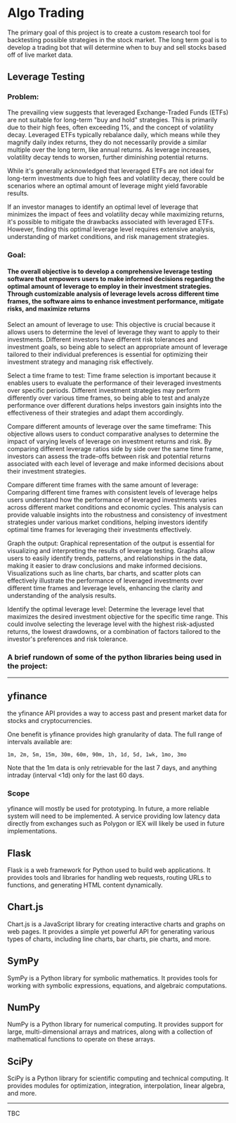 # Algo Trading

The primary goal of this project is to create a custom research tool for backtesting possible strategies in the stock market. The long term goal is to develop a trading bot that will determine when to buy and sell stocks based off of live market data. 


## Leverage Testing

### Problem: 

The prevailing view suggests that leveraged Exchange-Traded Funds (ETFs) are not suitable for long-term "buy and hold" strategies. This is primarily due to their high fees, often exceeding 1%, and the concept of volatility decay. Leveraged ETFs typically rebalance daily, which means while they magnify daily index returns, they do not necessarily provide a similar multiple over the long term, like annual returns. As leverage increases, volatility decay tends to worsen, further diminishing potential returns.

While it's generally acknowledged that leveraged ETFs are not ideal for long-term investments due to high fees and volatility decay, there could be scenarios where an optimal amount of leverage might yield favorable results.

If an investor manages to identify an optimal level of leverage that minimizes the impact of fees and volatility decay while maximizing returns, it's possible to mitigate the drawbacks associated with leveraged ETFs. However, finding this optimal leverage level requires extensive analysis, understanding of market conditions, and risk management strategies.

### Goal:

#### The overall objective is to develop a comprehensive leverage testing software that empowers users to make informed decisions regarding the optimal amount of leverage to employ in their investment strategies. Through customizable analysis of leverage levels across different time frames, the software aims to enhance investment performance, mitigate risks, and maximize returns

Select an amount of leverage to use: This objective is crucial because it allows users to determine the level of leverage they want to apply to their investments. Different investors have different risk tolerances and investment goals, so being able to select an appropriate amount of leverage tailored to their individual preferences is essential for optimizing their investment strategy and managing risk effectively.

Select a time frame to test: Time frame selection is important because it enables users to evaluate the performance of their leveraged investments over specific periods. Different investment strategies may perform differently over various time frames, so being able to test and analyze performance over different durations helps investors gain insights into the effectiveness of their strategies and adapt them accordingly.

Compare different amounts of leverage over the same timeframe: This objective allows users to conduct comparative analyses to determine the impact of varying levels of leverage on investment returns and risk. By comparing different leverage ratios side by side over the same time frame, investors can assess the trade-offs between risk and potential returns associated with each level of leverage and make informed decisions about their investment strategies.

Compare different time frames with the same amount of leverage: Comparing different time frames with consistent levels of leverage helps users understand how the performance of leveraged investments varies across different market conditions and economic cycles. This analysis can provide valuable insights into the robustness and consistency of investment strategies under various market conditions, helping investors identify optimal time frames for leveraging their investments effectively.

Graph the output: Graphical representation of the output is essential for visualizing and interpreting the results of leverage testing. Graphs allow users to easily identify trends, patterns, and relationships in the data, making it easier to draw conclusions and make informed decisions. Visualizations such as line charts, bar charts, and scatter plots can effectively illustrate the performance of leveraged investments over different time frames and leverage levels, enhancing the clarity and understanding of the analysis results.

Identify the optimal leverage level: Determine the leverage level that maximizes the desired investment objective for the specific time range. This could involve selecting the leverage level with the highest risk-adjusted returns, the lowest drawdowns, or a combination of factors tailored to the investor's preferences and risk tolerance.



### A brief rundown of some of the python libraries being used in the project:

---

## yfinance
the yfinance API provides a way to access past and present market data for stocks and cryptocurrencies. 

One benefit is yfinance provides high granularity of data. The full range of intervals available are:
```
1m, 2m, 5m, 15m, 30m, 60m, 90m, 1h, 1d, 5d, 1wk, 1mo, 3mo
```
Note that the 1m data is only retrievable for the last 7 days, and anything intraday (interval <1d) only for the last 60 days.

### Scope

yfinance will mostly be used for prototyping. In future, a more reliable system will need to be implemented. A service providing low latency data directly from exchanges such as Polygon or IEX will likely be used in future implementations.

## Flask
Flask is a web framework for Python used to build web applications. It provides tools and libraries for handling web requests, routing URLs to functions, and generating HTML content dynamically.

## Chart.js
Chart.js is a JavaScript library for creating interactive charts and graphs on web pages. It provides a simple yet powerful API for generating various types of charts, including line charts, bar charts, pie charts, and more.

## SymPy
SymPy is a Python library for symbolic mathematics. It provides tools for working with symbolic expressions, equations, and algebraic computations.

## NumPy
NumPy is a Python library for numerical computing. It provides support for large, multi-dimensional arrays and matrices, along with a collection of mathematical functions to operate on these arrays.

## SciPy
SciPy is a Python library for scientific computing and technical computing. It provides modules for optimization, integration, interpolation, linear algebra, and more.

---





TBC
